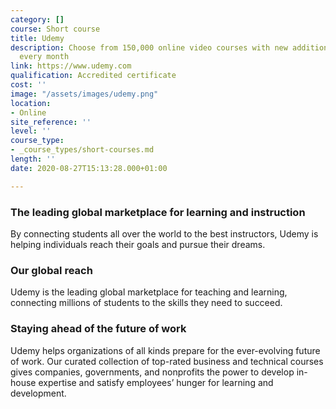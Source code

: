 ```yaml
---
category: []
course: Short course
title: Udemy
description: Choose from 150,000 online video courses with new additions published
  every month
link: https://www.udemy.com
qualification: Accredited certificate
cost: ''
image: "/assets/images/udemy.png"
location:
- Online
site_reference: ''
level: ''
course_type:
- _course_types/short-courses.md
length: ''
date: 2020-08-27T15:13:28.000+01:00

---
```

### The leading global marketplace for learning and instruction

By connecting students all over the world to the best instructors, Udemy is helping individuals reach their goals and pursue their dreams.

### Our global reach

Udemy is the leading global marketplace for teaching and learning, connecting millions of students to the skills they need to succeed.

### Staying ahead of the future of work

Udemy helps organizations of all kinds prepare for the ever-evolving future of work. Our curated collection of top-rated business and technical courses gives companies, governments, and nonprofits the power to develop in-house expertise and satisfy employees’ hunger for learning and development.